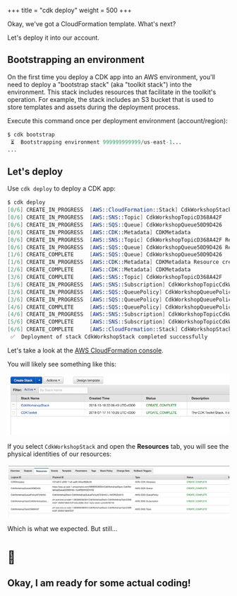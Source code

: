+++
title = "cdk deploy"
weight = 500
+++

Okay, we've got a CloudFormation template. What's next?

Let's deploy it into our account.

## Bootstrapping an environment

On the first time you deploy a CDK app into an AWS environment, you'll need to
deploy a "bootstrap stack" (aka "toolkit stack") into the environment. This
stack includes resources that facilitate in the toolkit's operation. For
example, the stack includes an S3 bucket that is used to store templates and
assets during the deployment process.

Execute this command once per deployment environment (account/region):

```s
$ cdk bootstrap
 ⏳  Bootstrapping environment 999999999999/us-east-1...
...
```

## Let's deploy

Use `cdk deploy` to deploy a CDK app:

```s
$ cdk deploy
[0/6] CREATE_IN_PROGRESS  [AWS::CloudFormation::Stack] CdkWorkshopStack User Initiated
[0/6] CREATE_IN_PROGRESS  [AWS::SNS::Topic] CdkWorkshopTopicD368A42F
[0/6] CREATE_IN_PROGRESS  [AWS::SQS::Queue] CdkWorkshopQueue50D9D426
[0/6] CREATE_IN_PROGRESS  [AWS::CDK::Metadata] CDKMetadata
[0/6] CREATE_IN_PROGRESS  [AWS::SNS::Topic] CdkWorkshopTopicD368A42F Resource creation Initiated
[0/6] CREATE_IN_PROGRESS  [AWS::SQS::Queue] CdkWorkshopQueue50D9D426 Resource creation Initiated
[1/6] CREATE_COMPLETE     [AWS::SQS::Queue] CdkWorkshopQueue50D9D426
[1/6] CREATE_IN_PROGRESS  [AWS::CDK::Metadata] CDKMetadata Resource creation Initiated
[2/6] CREATE_COMPLETE     [AWS::CDK::Metadata] CDKMetadata
[3/6] CREATE_COMPLETE     [AWS::SNS::Topic] CdkWorkshopTopicD368A42F
[3/6] CREATE_IN_PROGRESS  [AWS::SNS::Subscription] CdkWorkshopTopicCdkWorkshopQueueSubscription88D211C7
[3/6] CREATE_IN_PROGRESS  [AWS::SQS::QueuePolicy] CdkWorkshopQueuePolicyAF2494A5
[3/6] CREATE_IN_PROGRESS  [AWS::SQS::QueuePolicy] CdkWorkshopQueuePolicyAF2494A5 Resource creation Initiated
[4/6] CREATE_COMPLETE     [AWS::SQS::QueuePolicy] CdkWorkshopQueuePolicyAF2494A5
[4/6] CREATE_IN_PROGRESS  [AWS::SNS::Subscription] CdkWorkshopTopicCdkWorkshopQueueSubscription88D211C7 Resource creation Initiated
[5/6] CREATE_COMPLETE     [AWS::SNS::Subscription] CdkWorkshopTopicCdkWorkshopQueueSubscription88D211C7
[6/6] CREATE_COMPLETE     [AWS::CloudFormation::Stack] CdkWorkshopStack
 ✅  Deployment of stack CdkWorkshopStack completed successfully
```

Let's take a look at the [AWS CloudFormation
console](https://console.aws.amazon.com/cloudformation/home).

You will likely see something like this:

![](./cfn1.png)

If you select `CdkWorkshopStack` and open the __Resources__ tab, you will see the
physical identities of our resources:

![](./cfn2.png)

Which is what we expected. But still...

# 🦄

## Okay, I am ready for some actual coding!

